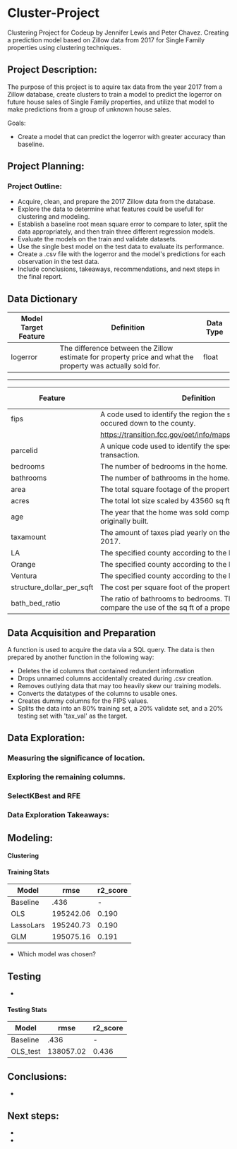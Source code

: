 # Cluster-Project
Clustering Project for Codeup by Jennifer Lewis and Peter Chavez.
 Creating a prediction model based on Zillow data from 2017 for Single Family properties using clustering techniques.

## <a name="project_description"></a>Project Description:
The purpose of this project is to aquire tax data from the year 2017 from a Zillow database, create clusters to train a model to predict the logerror on future house sales of Single Family properties, and utilize that model to make predictions from a group of unknown house sales.

Goals: 
 - Create a model that can predict the logerror with greater accuracy than baseline.


## <a name="planning"></a>Project Planning: 


### Project Outline:
- Acquire, clean, and prepare the 2017 Zillow data from the database.
- Explore the data to determine what features could be usefull for clustering and modeling.
- Establish a baseline root mean square error to compare to later, split the data appropriately, and then train three different regression models.
- Evaluate the models on the train and validate datasets.
- Use the single best model on the test data to evaluate its performance.
- Create a .csv file with the logerror and the model's predictions for each observation in the test data.
- Include conclusions, takeaways, recommendations, and next steps in the final report.

## <a name="dictionary"></a>Data Dictionary  

| Model Target Feature | Definition | Data Type |
| ----- | ----- | ----- |
| logerror | The difference between the Zillow estimate for property price and what the property was actually sold for. | float |

---
| Feature | Definition | Data Type |
| ----- | ----- | ----- |
| fips | A code used to identify the region the sale of the property occured down to the county. | |
| | https://transition.fcc.gov/oet/info/maps/census/fips/fips.txt | int |
| parcelid | A unique code used to identify the specific property in the transaction. | int |
| bedrooms | The number of bedrooms in the home. | float |
| bathrooms | The number of bathrooms in the home. | float |
| area | The total square footage of the property. | float |
| acres | The total lot size scaled by 43560 sq ft/acre. | float |
| age | The year that the home was sold compared to when it was originally built. | int |
| taxamount | The amount of taxes piad yearly on the property as of 2017. | float |
| LA | The specified county according to the FIPS number 6037. | int |
| Orange | The specified county according to the FIPS number 6059. | int |
| Ventura | The specified county according to the FIPS number 6111. | int |
| structure_dollar_per_sqft | The cost per square foot of the property. | float |
| bath_bed_ratio | The ratio of bathrooms to bedrooms. This helps to compare the use of the sq ft of a property. | float |


## <a name="wrangle"></a>Data Acquisition and Preparation

A function is used to acquire the data via a SQL query. The data is then prepared by another function in the following way:

- Deletes the id columns that contained redundent information
- Drops unnamed columns accidentally created during .csv creation.
- Removes outlying data that may too heavily skew our training models.
- Converts the datatypes of the columns to usable ones.
- Creates dummy columns for the FIPS values.
- Splits the data into an 80% training set, a 20% validate set, and a 20% testing set with 'tax_val' as the target.



## <a name="explore"></a>Data Exploration:

### Measuring the significance of location.



### Exploring the remaining columns.





### SelectKBest and RFE



### Data Exploration Takeaways:



## <a name="model"></a>Modeling:

#### Clustering



#### Training Stats
| Model | rmse | r2_score |
| ---- | ---- | ---- |
| Baseline | .436  | - |
| OLS | 195242.06 | 0.190 |  
| LassoLars | 195240.73 | 0.190 |  
| GLM | 195075.16 | 0.191 |  

- Which model was chosen?

## Testing

- 

#### Testing Stats
| Model | rmse | r2_score |
| ---- | ---- | ---- |
| Baseline | .436  | - |
| OLS_test | 138057.02 | 0.436  |  

## <a name="conclusion"></a>Conclusions:

- 

## <a name="next_steps"></a>Next steps:

- 
- 
